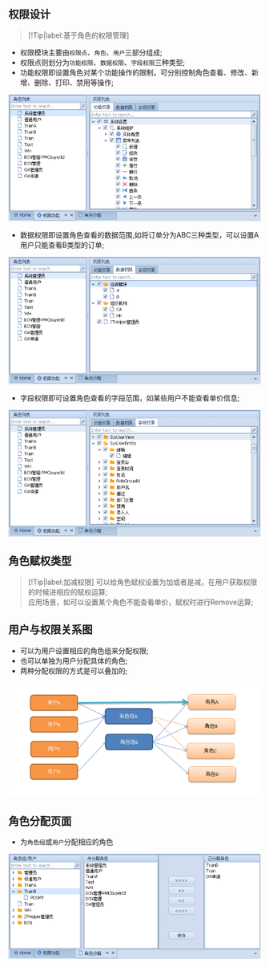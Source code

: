 ## 权限设计
> [!Tip|label:基于角色的权限管理]

- 权限模块主要由`权限点`、`角色`、`用户`三部分组成;
- 权限点则划分为`功能权限`、`数据权限`、`字段权限`三种类型;
- 功能权限即设置角色对某个功能操作的限制，可分别控制角色查看、修改、新增、删除、打印、禁用等操作;
  
![](./2021-07-17-20-25-08.png)

 - 数据权限即设置角色查看的数据范围,如将订单分为ABC三种类型，可以设置A用户只能查看B类型的订单;
  
![](./2021-07-17-20-25-58.png)

 - 字段权限即可设置角色查看的字段范围，如某些用户不能查看单价信息;
  
![](./2021-07-17-20-26-49.png)

## 角色赋权类型
> [!Tip|label:加减权限]
> 可以给角色赋权设置为加或者是减，在用户获取权限的时候进相应的赋权运算;  
> 应用场景，如可以设置某个角色不能查看单价，赋权时进行Remove运算;


## 用户与权限关系图
- 可以为用户设置相应的角色组来分配权限;
- 也可以单独为用户分配具体的角色;
- 两种分配权限的方式是可以叠加的;  

![](./2021-07-17-19-37-13.png)


## 角色分配页面
- 为`角色组`或`用户`分配相应的角色

![](./2021-07-17-20-30-21.png)